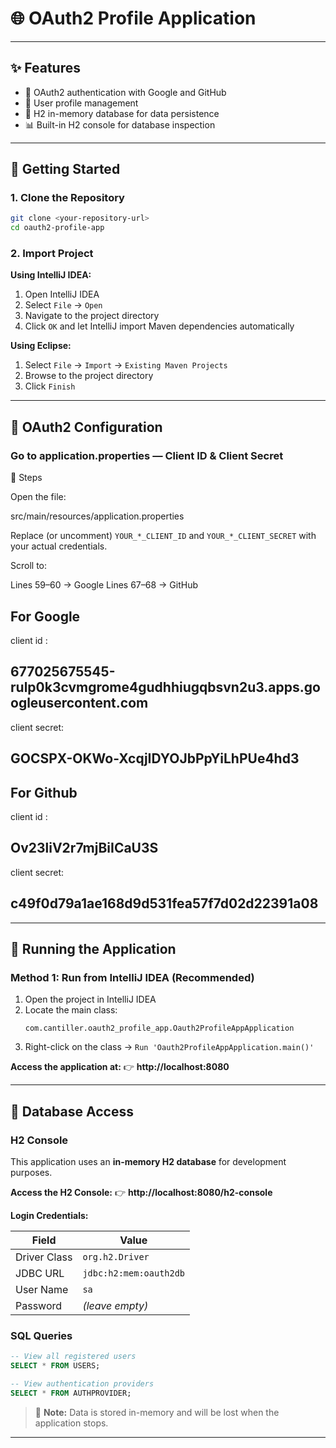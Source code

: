 # 🌐 OAuth2 Profile Application



---

## ✨ Features

- 🔐 OAuth2 authentication with Google and GitHub
- 👤 User profile management
- 💾 H2 in-memory database for data persistence
- 📊 Built-in H2 console for database inspection


---


## 🚀 Getting Started

### 1. Clone the Repository

```bash
git clone <your-repository-url>
cd oauth2-profile-app
```

### 2. Import Project

**Using IntelliJ IDEA:**
1. Open IntelliJ IDEA
2. Select `File` → `Open`
3. Navigate to the project directory
4. Click `OK` and let IntelliJ import Maven dependencies automatically

**Using Eclipse:**
1. Select `File` → `Import` → `Existing Maven Projects`
2. Browse to the project directory
3. Click `Finish`

---

## 🔐 OAuth2 Configuration


###  Go to application.properties — Client ID & Client Secret

📝 Steps


Open the file:


src/main/resources/application.properties






Replace (or uncomment) `YOUR_*_CLIENT_ID` and `YOUR_*_CLIENT_SECRET` with your actual credentials.


Scroll to:

Lines 59–60 → Google 
Lines 67–68 → GitHub

## For Google
client id :
##  677025675545-rulp0k3cvmgrome4gudhhiugqbsvn2u3.apps.googleusercontent.com ##

client secret: 

## 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 ##

## For Github
client id :
## Ov23liV2r7mjBiICaU3S ##

client secret: 
## c49f0d79a1ae168d9d531fea57f7d02d22391a08 ##


---

## 🏃 Running the Application

### Method 1: Run from IntelliJ IDEA (Recommended)

1. Open the project in IntelliJ IDEA
2. Locate the main class:
   ```
   com.cantiller.oauth2_profile_app.Oauth2ProfileAppApplication
   ```
3. Right-click on the class → `Run 'Oauth2ProfileAppApplication.main()'`



**Access the application at:**
👉 **http://localhost:8080**

---

## 💾 Database Access

### H2 Console

This application uses an **in-memory H2 database** for development purposes.

**Access the H2 Console:**
👉 **http://localhost:8080/h2-console**

**Login Credentials:**

| Field | Value |
|-------|-------|
| Driver Class | `org.h2.Driver` |
| JDBC URL | `jdbc:h2:mem:oauth2db` |
| User Name | `sa` |
| Password | *(leave empty)* |

### SQL Queries

```sql
-- View all registered users
SELECT * FROM USERS;

-- View authentication providers
SELECT * FROM AUTHPROVIDER;
```

> 📝 **Note:** Data is stored in-memory and will be lost when the application stops.

---
